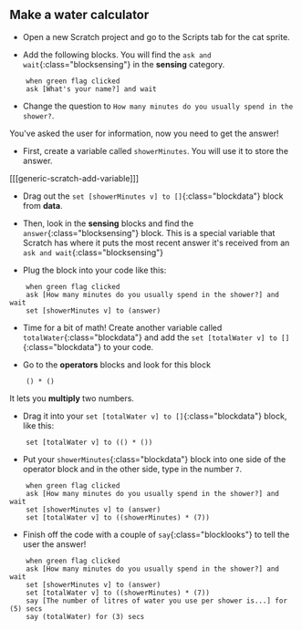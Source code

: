 ## Make a water calculator

+ Open a new Scratch project and go to the Scripts tab for the cat sprite.

+ Add the following blocks. You will find the `ask and wait`{:class="blocksensing"} in the **sensing** category.

```blocks
    when green flag clicked
    ask [What's your name?] and wait
```

+ Change the question to `How many minutes do you usually spend in the shower?`.

You've asked the user for information, now you need to get the answer! 

+ First, create a variable called `showerMinutes`. You will use it to store the answer.

[[[generic-scratch-add-variable]]]

+ Drag out the `set [showerMinutes v] to []`{:class="blockdata"} block from **data**.

+ Then, look in the **sensing** blocks and find the `answer`{:class="blocksensing"} block. This is a special variable that Scratch has where it puts the most recent answer it's received from an `ask and wait`{:class="blocksensing"}

+ Plug the block into your code like this:

```blocks
    when green flag clicked
    ask [How many minutes do you usually spend in the shower?] and wait
    set [showerMinutes v] to (answer)
```

+ Time for a bit of math! Create another variable called `totalWater`{:class="blockdata"} and add the `set [totalWater v] to []`{:class="blockdata"} to your code.

+ Go to the **operators** blocks and look for this block

```blocks
    () * ()
```

It lets you **multiply** two numbers.

+ Drag it into your `set [totalWater v] to []`{:class="blockdata"} block, like this:

```blocks
    set [totalWater v] to (() * ())
```

+ Put your `showerMinutes`{:class="blockdata"} block into one side of the operator block and in the other side, type in the number `7`.

```blocks
    when green flag clicked
    ask [How many minutes do you usually spend in the shower?] and wait
    set [showerMinutes v] to (answer)
    set [totalWater v] to ((showerMinutes) * (7))
```

+ Finish off the code with a couple of `say`{:class="blocklooks"} to tell the user the answer!

```blocks
    when green flag clicked
    ask [How many minutes do you usually spend in the shower?] and wait
    set [showerMinutes v] to (answer)
    set [totalWater v] to ((showerMinutes) * (7))
    say [The number of litres of water you use per shower is...] for (5) secs
    say (totalWater) for (3) secs
```